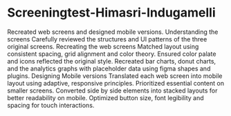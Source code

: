 # Screeningtest-Himasri-Indugamelli
Recreated web screens and designed mobile versions.
Understanding the screens
Carefully reviewed the structures and UI patterns of the three original screens.
Recreating the web screens
Matched layout using consistent spacing, grid alignment and color theory.
Ensured color palate and icons reflected the original style.
Recreated bar charts, donut charts, and the analytics graphs with placeholder
      data using figma shapes and plugins.
Designing Mobile versions
Translated each web screen into mobile layout using adaptive, responsive 
      principles.
Prioritized essential content on smaller screens.
Converted side by side elements into stacked layouts for better readability on
      mobile.
Optimized button size, font legibility and spacing for touch interactions.
